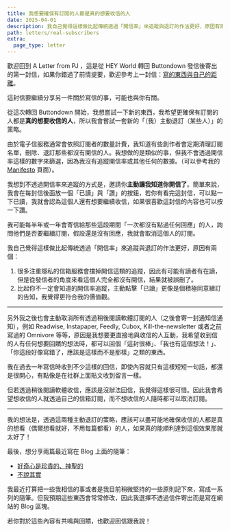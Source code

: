 ```yaml
---
title: 我想要確保有訂閱的人都是真的想要收信的人
date: 2025-04-01
description: 我自己覺得這樣做比起傳統透過「開信率」來追蹤與退訂的作法更好，原因有兩個：1. 很多注重隱私的信箱服務會擋掉開信這類的追蹤，因此有可能有讀者有在讀，但是從發信者的角度來看這個人完全都沒有開信，結果就被誤刪了。2. 比起你不一定會知道的開信率追蹤，主動點擊「已讀」更像是個積極同意續訂的告知，我覺得更符合我的價值觀。
path: letters/real-subscribers
extra:
  page_type: letter
---
```


歡迎回到 A Letter from PJ ，這是從 HEY World 轉回 Buttondown 發信後寄出的第一封信，如果你錯過了前情提要，歡迎參考上一封信：[寫的東西與自己的距離](@/letters/39-distance.md)。

這封信要繼續分享另一件關於寫信的事，可能也與你有關。

從這次轉回 Buttondown 開始，我想嘗試一下新的東西，我希望更確保有訂閱的人都是**真的想要收信的人**，所以我會嘗試一套新的「（我）主動退訂（某些人）」的策略。

由於電子信服務通常會依照訂閱者的數量計費，我知道有些創作者會定期清理訂閱名單，刪除、退訂那些都沒有開信的人。我想做的是類似的事，但我不會透過開信率這樣的數字來篩選，因為我沒有追蹤開信率或其他任何的數據。（可以參考我的 [Manifesto](@/pages/manifesto.md) 頁面）。

我想到不透過開信率來追蹤的方式是，邀請你**主動讓我知道你開信了**。簡單來說，我會在每封信後面放一個「已讀」與「讚」的按鈕，若你有看完這封信，可以點一下已讀，我就會認為這個人還有想要繼續收信，如果很喜歡這封信的內容也可以按一下讚。

我可能每半年或一年會寄信給那些這段期間「一次都沒有點過任何回應」的人，詢問他們是否要繼續訂閱，假設還是沒有回應，我就會取消這個人的訂閱。

我自己覺得這樣做比起傳統透過「開信率」來追蹤與退訂的作法更好，原因有兩個：

1. 很多注重隱私的信箱服務會擋掉開信這類的追蹤，因此有可能有讀者有在讀，但是從發信者的角度來看這個人完全都沒有開信，結果就被誤刪了。
2. 比起你不一定會知道的開信率追蹤，主動點擊「已讀」更像是個積極同意續訂的告知，我覺得更符合我的價值觀。

---

另外我之後也會主動取消所有透過稍後閱讀軟體訂閱的人（之後會寄一封通知信通知），例如 Readwise, Instapaper, Feedly, Cubox, Kill-the-newsletter 或者之前寫過的 Omnivore 等等，原因是我想要更直接地與收信的人互動，我希望收到信的人有任何想要回饋的想法時，都可以回個「這封很棒」、「我也有這個想法！」、「你這段好像寫錯了，應該是這樣而不是那樣」之類的東西。

我在過去一年寫信時收到不少這樣的回信，即使內容就只有這樣短短一句話，都還是很開心，有點像是在社群上面貼文收到留言一樣。

但若透過稍後閱讀軟體收信，應該是沒辦法回信，我覺得這樣很可惜。因此我會希望想收信的人就透過自己的信箱訂閱，而不想收信的人隨時都可以取消訂閱。

---

我的想法是，透過這兩種主動退訂的策略，應該可以盡可能地確保收信的人都是真的想看（偶爾想看就好，不用每篇都看）的人，如果真的能順利達到這個效果那就太好了！

最後，想分享兩篇最近寫在 Blog 上面的隨筆：

- [好奇心是珍貴的、神聖的](@/blog/curiosity.md)
- [不說其實](@/blog/dont-say-actually.md)

我最近打算把一些我相信的事或者是我目前稍微堅持的一些原則記下來，寫成一系列的隨筆。但我預期這些東西會常常修改，因此我選擇不透過信件寄出而是寫在網站的 Blog 區塊。

若你對於這些內容有共鳴與回饋，也歡迎回信跟我說！